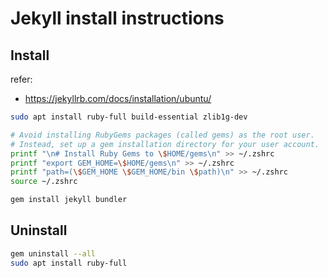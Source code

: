 # Jekyll install instructions

## Install

refer:

* https://jekyllrb.com/docs/installation/ubuntu/

```sh
sudo apt install ruby-full build-essential zlib1g-dev

# Avoid installing RubyGems packages (called gems) as the root user.
# Instead, set up a gem installation directory for your user account.
printf "\n# Install Ruby Gems to \$HOME/gems\n" >> ~/.zshrc
printf "export GEM_HOME=\$HOME/gems\n" >> ~/.zshrc
printf "path=(\$GEM_HOME \$GEM_HOME/bin \$path)\n" >> ~/.zshrc
source ~/.zshrc

gem install jekyll bundler
```

## Uninstall

```sh
gem uninstall --all
sudo apt install ruby-full
```

